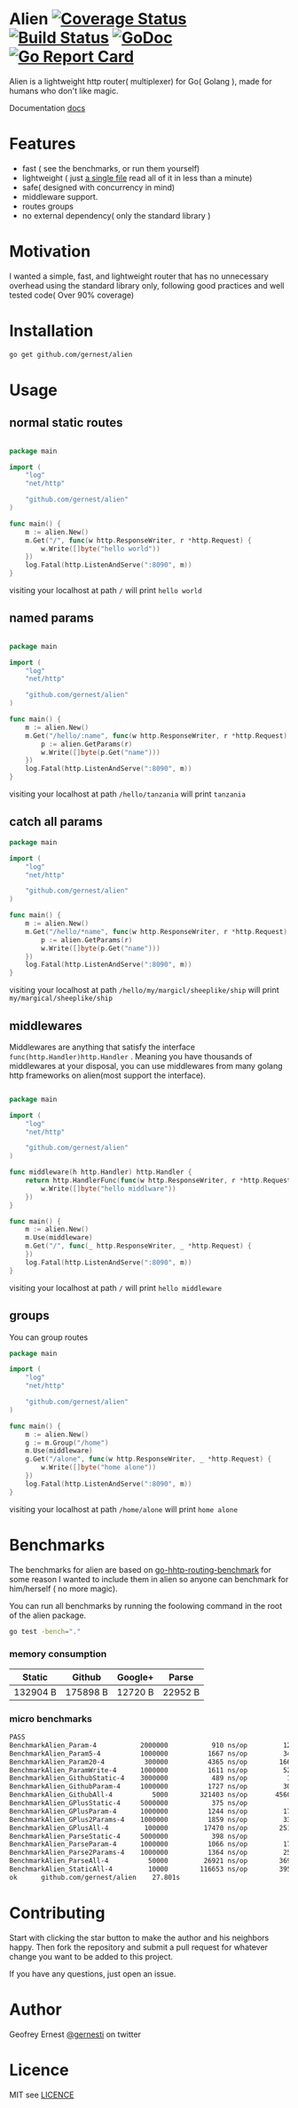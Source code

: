 # Alien [![Coverage Status](https://coveralls.io/repos/github/gernest/alien/badge.svg?branch=master)](https://coveralls.io/github/gernest/alien?branch=master) [![Build Status](https://travis-ci.org/gernest/alien.svg?branch=master)](https://travis-ci.org/gernest/alien) [![GoDoc](https://godoc.org/github.com/gernest/alien?status.svg)](https://godoc.org/github.com/gernest/alien)[![Go Report Card](https://goreportcard.com/badge/github.com/gernest/alien)](https://goreportcard.com/report/github.com/gernest/alien)

Alien is a lightweight http router( multiplexer) for Go( Golang ), made for
humans who don't like magic.

Documentation [docs](https://godoc.org/github.com/gernest/alien)

# Features

* fast ( see the benchmarks, or run them yourself)
* lightweight ( just [a single file](alien.go) read all of it in less than a minute)
* safe( designed with concurrency in mind)
* middleware support.
* routes groups
* no external dependency( only the standard library )


# Motivation
I wanted a simple, fast, and lightweight router that has no unnecessary overhead
using the standard library only, following good practices and well tested code(
Over 90% coverage)

# Installation

```bash
go get github.com/gernest/alien
```

# Usage

## normal static routes

```go

package main

import (
	"log"
	"net/http"

	"github.com/gernest/alien"
)

func main() {
	m := alien.New()
	m.Get("/", func(w http.ResponseWriter, r *http.Request) {
		w.Write([]byte("hello world"))
	})
	log.Fatal(http.ListenAndServe(":8090", m))
}
```

visiting your localhost at path `/` will print `hello world`

## named params

```go

package main

import (
	"log"
	"net/http"

	"github.com/gernest/alien"
)

func main() {
	m := alien.New()
	m.Get("/hello/:name", func(w http.ResponseWriter, r *http.Request) {
		p := alien.GetParams(r)
		w.Write([]byte(p.Get("name")))
	})
	log.Fatal(http.ListenAndServe(":8090", m))
}
```

visiting your localhost at path `/hello/tanzania` will print `tanzania`

## catch all params
```go
package main

import (
	"log"
	"net/http"

	"github.com/gernest/alien"
)

func main() {
	m := alien.New()
	m.Get("/hello/*name", func(w http.ResponseWriter, r *http.Request) {
		p := alien.GetParams(r)
		w.Write([]byte(p.Get("name")))
	})
	log.Fatal(http.ListenAndServe(":8090", m))
}
```

visiting your localhost at path `/hello/my/margicl/sheeplike/ship` will print 
`my/margical/sheeplike/ship`

## middlewares
Middlewares are anything that satisfy the interface
`func(http.Handler)http.Handler` . Meaning you have thousands of middlewares at
your disposal, you can use middlewares from many golang http frameworks on
alien(most support the interface).


```go

package main

import (
	"log"
	"net/http"

	"github.com/gernest/alien"
)

func middleware(h http.Handler) http.Handler {
	return http.HandlerFunc(func(w http.ResponseWriter, r *http.Request) {
		w.Write([]byte("hello middlware"))
	})
}

func main() {
	m := alien.New()
	m.Use(middleware)
	m.Get("/", func(_ http.ResponseWriter, _ *http.Request) {
	})
	log.Fatal(http.ListenAndServe(":8090", m))
}
```

visiting your localhost at path `/` will print `hello middleware`

## groups

You can group routes

```go
package main

import (
	"log"
	"net/http"

	"github.com/gernest/alien"
)

func main() {
	m := alien.New()
	g := m.Group("/home")
	m.Use(middleware)
	g.Get("/alone", func(w http.ResponseWriter, _ *http.Request) {
		w.Write([]byte("home alone"))
	})
	log.Fatal(http.ListenAndServe(":8090", m))
}
```

visiting your localhost at path `/home/alone` will print `home alone`

# Benchmarks
The benchmarks for alien are based on [go-hhtp-routing-benchmark](https://github.com/julienschmidt/go-http-routing-benchmark) for some reason I wanted to include
them in alien so anyone can benchmark for him/herself ( no more magic).

You can run all benchmarks by running the foolowing command in the root of the
alien package.

```bash
go test -bench="."
```

### memory consumption

Static  | Github  | Google+  | Parse  
-------|----------|----------|-------
132904 B |175898 B  |12720 B   |22952 B

### micro benchmarks

```bash
PASS
BenchmarkAlien_Param-4       	 2000000	       910 ns/op	     128 B/op	       4 allocs/op
BenchmarkAlien_Param5-4      	 1000000	      1667 ns/op	     344 B/op	       8 allocs/op
BenchmarkAlien_Param20-4     	  300000	      4365 ns/op	    1664 B/op	      23 allocs/op
BenchmarkAlien_ParamWrite-4  	 1000000	      1611 ns/op	     520 B/op	       9 allocs/op
BenchmarkAlien_GithubStatic-4	 3000000	       489 ns/op	      16 B/op	       1 allocs/op
BenchmarkAlien_GithubParam-4 	 1000000	      1727 ns/op	     304 B/op	       6 allocs/op
BenchmarkAlien_GithubAll-4   	    5000	    321403 ns/op	   45601 B/op	    1043 allocs/op
BenchmarkAlien_GPlusStatic-4 	 5000000	       375 ns/op	       8 B/op	       1 allocs/op
BenchmarkAlien_GPlusParam-4  	 1000000	      1244 ns/op	     176 B/op	       5 allocs/op
BenchmarkAlien_GPlus2Params-4	 1000000	      1859 ns/op	     336 B/op	       6 allocs/op
BenchmarkAlien_GPlusAll-4    	  100000	     17470 ns/op	    2512 B/op	      62 allocs/op
BenchmarkAlien_ParseStatic-4 	 5000000	       398 ns/op	       8 B/op	       1 allocs/op
BenchmarkAlien_ParseParam-4  	 1000000	      1066 ns/op	     176 B/op	       5 allocs/op
BenchmarkAlien_Parse2Params-4	 1000000	      1364 ns/op	     256 B/op	       6 allocs/op
BenchmarkAlien_ParseAll-4    	   50000	     26921 ns/op	    3696 B/op	      93 allocs/op
BenchmarkAlien_StaticAll-4   	   10000	    116653 ns/op	    3952 B/op	     157 allocs/op
ok  	github.com/gernest/alien	27.801s

```

# Contributing
Start with clicking the star button to make the author and his neighbors happy. Then fork the repository and submit a pull request for whatever change you want to be added to this project.

If you have any questions, just open an issue.

# Author
Geofrey Ernest  [@gernesti](https://twitter.com/gernesti) on twitter

# Licence
MIT see [LICENCE](LICENCE)
